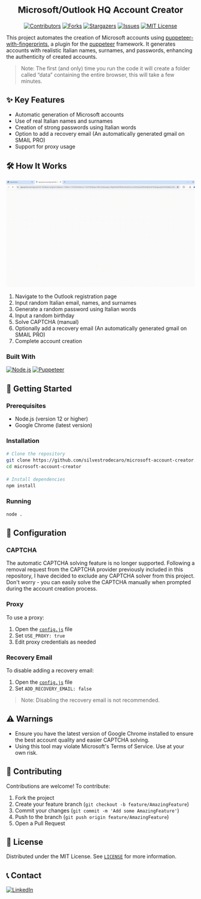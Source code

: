 <h1 align="center">
    <small>Microsoft/Outlook HQ Account Creator</small>
</h1>

<p align=center>
    <a href="https://github.com/silvestrodecaro/microsoft-account-creator/graphs/contributors" rel="nofollow"><img src="https://img.shields.io/github/contributors/silvestrodecaro/microsoft-account-creator.svg?style=for-the-badge" alt="Contributors" data-canonical-src="https://img.shields.io/github/contributors/silvestrodecaro/microsoft-account-creator.svg?style=for-the-badge" style="max-width: 100%;"></a>
    <a href="https://github.com/silvestrodecaro/microsoft-account-creator/network/members" rel="nofollow"><img src="https://img.shields.io/github/forks/silvestrodecaro/microsoft-account-creator.svg?style=for-the-badge" alt="Forks" data-canonical-src="https://img.shields.io/github/forks/silvestrodecaro/microsoft-account-creator.svg?style=for-the-badge" style="max-width: 100%;"></a>
    <a href="https://github.com/silvestrodecaro/microsoft-account-creator/stargazers" rel="nofollow"><img src="https://img.shields.io/github/stars/silvestrodecaro/microsoft-account-creator?style=for-the-badge" alt="Stargazers" data-canonical-src="https://img.shields.io/github/stars/silvestrodecaro/microsoft-account-creator?style=for-the-badge" style="max-width: 100%;"></a>
    <a href="https://github.com/silvestrodecaro/microsoft-account-creator/issues" rel="nofollow"><img src="https://img.shields.io/github/issues/silvestrodecaro/microsoft-account-creator.svg?style=for-the-badge" alt="Issues" data-canonical-src="https://img.shields.io/github/issues/silvestrodecaro/microsoft-account-creator.svg?style=for-the-badge" style="max-width: 100%;"></a>
    <a href="https://github.com/silvestrodecaro/microsoft-account-creator/blob/master/LICENSE" rel="nofollow"><img src="https://img.shields.io/github/license/silvestrodecaro/microsoft-account-creator.svg?style=for-the-badge" alt="MIT License" data-canonical-src="https://img.shields.io/github/license/silvestrodecaro/microsoft-account-creator.svg?style=for-the-badge" style="max-width: 100%;"></a>
</p>

This project automates the creation of Microsoft accounts using [puppeteer-with-fingerprints](https://github.com/CheshireCaat/puppeteer-with-fingerprints), a plugin for the [puppeteer](https://github.com/puppeteer/puppeteer) framework. It generates accounts with realistic Italian names, surnames, and passwords, enhancing the authenticity of created accounts.

> Note: The first (and only) time you run the code it will create a folder called “data” containing the entire browser, this will take a few minutes.

## ✨ Key Features

- Automatic generation of Microsoft accounts
- Use of real Italian names and surnames
- Creation of strong passwords using Italian words
- Option to add a recovery email (An automatically generated gmail on SMAIL PRO)
- Support for proxy usage

## 🛠 How It Works

![Example Screenshot][example-screenshot]

1. Navigate to the Outlook registration page
2. Input random Italian email, names, and surnames
3. Generate a random password using Italian words
4. Input a random birthday
5. Solve CAPTCHA (manual)
6. Optionally add a recovery email (An automatically generated gmail on SMAIL PRO)
7. Complete account creation

### Built With

[![Node.js][Node.js-badge]][Node.js-url]
[![Puppeteer][Puppeteer-badge]][Puppeteer-url]

## 🚀 Getting Started

### Prerequisites

- Node.js (version 12 or higher)
- Google Chrome (latest version)

### Installation

```sh
# Clone the repository
git clone https://github.com/silvestrodecaro/microsoft-account-creator.git
cd microsoft-account-creator

# Install dependencies
npm install
```

### Running

```sh
node .
```

## 🔧 Configuration

### CAPTCHA

The automatic CAPTCHA solving feature is no longer supported. Following a removal request from the CAPTCHA provider previously included in this repository, I have decided to exclude any CAPTCHA solver from this project. Don't worry - you can easily solve the CAPTCHA manually when prompted during the account creation process.

### Proxy

To use a proxy:

1. Open the [`config.js`](src/config.js#L3) file
2. Set `USE_PROXY: true`
3. Edit proxy credentials as needed

### Recovery Email

To disable adding a recovery email:

1. Open the [`config.js`](src/config.js#L2) file
2. Set `ADD_RECOVERY_EMAIL: false`

> Note: Disabling the recovery email is not recommended.

## ⚠️ Warnings

- Ensure you have the latest version of Google Chrome installed to ensure the best account quality and easier CAPTCHA solving.
- Using this tool may violate Microsoft's Terms of Service. Use at your own risk.

## 🤝 Contributing

Contributions are welcome! To contribute:

1. Fork the project
2. Create your feature branch (`git checkout -b feature/AmazingFeature`)
3. Commit your changes (`git commit -m 'Add some AmazingFeature'`)
4. Push to the branch (`git push origin feature/AmazingFeature`)
5. Open a Pull Request

## 📜 License

Distributed under the MIT License. See [`LICENSE`](LICENSE) for more information.

## 📞 Contact

[![LinkedIn][linkedin-shield]][linkedin-url]

[linkedin-shield]: https://img.shields.io/badge/-LinkedIn-black.svg?style=for-the-badge&logo=linkedin&colorB=555
[linkedin-url]: https://www.linkedin.com/in/silvestro-decaro
[Puppeteer-badge]: https://img.shields.io/badge/Puppeteer-40B5A4?logo=puppeteer&logoColor=fff&style=for-the-badge
[Puppeteer-url]: https://github.com/puppeteer/puppeteer
[Node.js-badge]: https://img.shields.io/badge/Node.js-5FA04E?logo=nodedotjs&logoColor=fff&style=for-the-badge
[Node.js-url]: https://nodejs.org
[example-screenshot]: /assets/example.gif